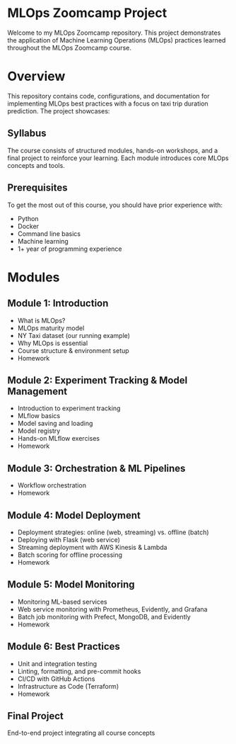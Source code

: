 # MLOps Zoomcamp Project
Welcome to my MLOps Zoomcamp repository. This project demonstrates the application of Machine Learning Operations (MLOps) practices learned throughout the MLOps Zoomcamp course.

# Overview
This repository contains code, configurations, and documentation for implementing MLOps best practices with a focus on taxi trip duration prediction. The project showcases:

## Syllabus
The course consists of structured modules, hands-on workshops, and a final project to reinforce your learning. Each module introduces core MLOps concepts and tools.

## Prerequisites
To get the most out of this course, you should have prior experience with:

- Python
- Docker
- Command line basics
- Machine learning
- 1+ year of programming experience

# Modules
## Module 1: Introduction
- What is MLOps?
- MLOps maturity model
- NY Taxi dataset (our running example)
- Why MLOps is essential
- Course structure & environment setup
- Homework

## Module 2: Experiment Tracking & Model Management
- Introduction to experiment tracking
- MLflow basics
- Model saving and loading
- Model registry
- Hands-on MLflow exercises
- Homework

## Module 3: Orchestration & ML Pipelines
- Workflow orchestration
- Homework

## Module 4: Model Deployment
- Deployment strategies: online (web, streaming) vs. offline (batch)
- Deploying with Flask (web service)
- Streaming deployment with AWS Kinesis & Lambda
- Batch scoring for offline processing
- Homework

## Module 5: Model Monitoring
- Monitoring ML-based services
- Web service monitoring with Prometheus, Evidently, and Grafana
- Batch job monitoring with Prefect, MongoDB, and Evidently
- Homework

## Module 6: Best Practices
- Unit and integration testing
- Linting, formatting, and pre-commit hooks
- CI/CD with GitHub Actions
- Infrastructure as Code (Terraform)
- Homework

## Final Project

End-to-end project integrating all course concepts